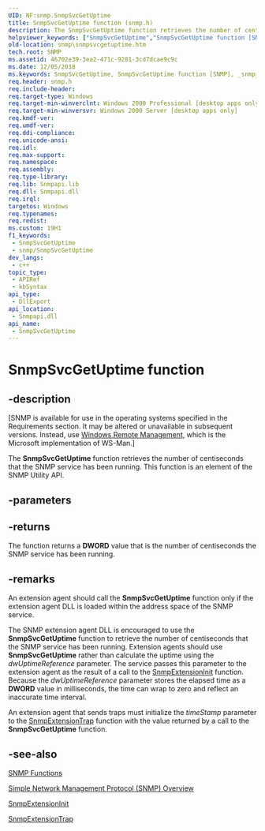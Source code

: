 ```yaml
---
UID: NF:snmp.SnmpSvcGetUptime
title: SnmpSvcGetUptime function (snmp.h)
description: The SnmpSvcGetUptime function retrieves the number of centiseconds that the SNMP service has been running. This function is an element of the SNMP Utility API.
helpviewer_keywords: ["SnmpSvcGetUptime","SnmpSvcGetUptime function [SNMP]","_snmp_snmpsvcgetuptime","snmp.snmpsvcgetuptime","snmp/SnmpSvcGetUptime"]
old-location: snmp\snmpsvcgetuptime.htm
tech.root: SNMP
ms.assetid: 46702e39-3ea2-471c-9281-3cd7dcae9c9c
ms.date: 12/05/2018
ms.keywords: SnmpSvcGetUptime, SnmpSvcGetUptime function [SNMP], _snmp_snmpsvcgetuptime, snmp.snmpsvcgetuptime, snmp/SnmpSvcGetUptime
req.header: snmp.h
req.include-header: 
req.target-type: Windows
req.target-min-winverclnt: Windows 2000 Professional [desktop apps only]
req.target-min-winversvr: Windows 2000 Server [desktop apps only]
req.kmdf-ver: 
req.umdf-ver: 
req.ddi-compliance: 
req.unicode-ansi: 
req.idl: 
req.max-support: 
req.namespace: 
req.assembly: 
req.type-library: 
req.lib: Snmpapi.lib
req.dll: Snmpapi.dll
req.irql: 
targetos: Windows
req.typenames: 
req.redist: 
ms.custom: 19H1
f1_keywords:
 - SnmpSvcGetUptime
 - snmp/SnmpSvcGetUptime
dev_langs:
 - c++
topic_type:
 - APIRef
 - kbSyntax
api_type:
 - DllExport
api_location:
 - Snmpapi.dll
api_name:
 - SnmpSvcGetUptime
---
```


# SnmpSvcGetUptime function


## -description

<p class="CCE_Message">[SNMP is available for use in the operating systems specified in the Requirements section. It may be altered or unavailable in subsequent versions. Instead, use <a href="https://docs.microsoft.com/windows/desktop/WinRM/portal">Windows Remote Management</a>, which is the Microsoft implementation of WS-Man.]

The
				<b>SnmpSvcGetUptime</b> function retrieves the number of centiseconds that the SNMP service has been running. This function is an element of the SNMP Utility API.

## -parameters

## -returns

The function returns a <b>DWORD</b> value that is the number of centiseconds the SNMP service has been running.

## -remarks

An extension agent should call the 
<b>SnmpSvcGetUptime</b> function only if the extension agent DLL is loaded within the address space of the SNMP service.

The SNMP extension agent DLL is encouraged to use the 
<b>SnmpSvcGetUptime</b> function to retrieve the number of centiseconds that the SNMP service has been running. Extension agents should use 
<b>SnmpSvcGetUptime</b> rather than calculate the uptime using the <i>dwUptimeReference</i> parameter. The service passes this parameter to the extension agent as the result of a call to the 
<a href="https://docs.microsoft.com/windows/desktop/api/snmp/nf-snmp-snmpextensioninit">SnmpExtensionInit</a> function. Because the <i>dwUptimeReference</i> parameter stores the elapsed time as a <b>DWORD</b> value in milliseconds, the time can wrap to zero and reflect an inaccurate time interval.

An extension agent that sends traps must initialize the <i>timeStamp</i> parameter to the 
<a href="https://docs.microsoft.com/windows/desktop/api/snmp/nf-snmp-snmpextensiontrap">SnmpExtensionTrap</a> function with the value returned by a call to the 
<b>SnmpSvcGetUptime</b> function.

## -see-also

<a href="https://docs.microsoft.com/windows/desktop/SNMP/snmp-functions">SNMP Functions</a>



<a href="https://docs.microsoft.com/windows/desktop/SNMP/simple-network-management-protocol-snmp-">Simple Network Management Protocol (SNMP) Overview</a>



<a href="https://docs.microsoft.com/windows/desktop/api/snmp/nf-snmp-snmpextensioninit">SnmpExtensionInit</a>



<a href="https://docs.microsoft.com/windows/desktop/api/snmp/nf-snmp-snmpextensiontrap">SnmpExtensionTrap</a>

